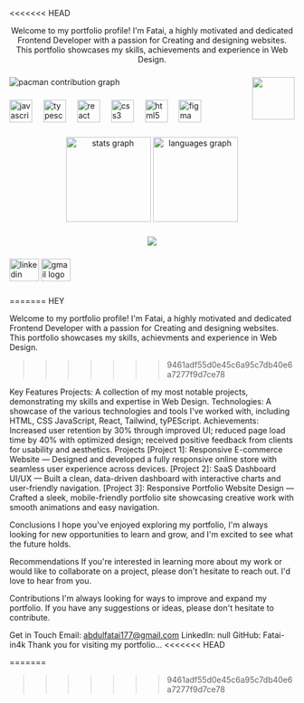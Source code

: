 <<<<<<< HEAD
<p align="center">Welcome to my portfolio profile! I'm Fatai, a highly motivated and dedicated Frontend Developer with a passion for Creating and designing websites. This portfolio showcases my skills, achievements and experience in Web Design.</p>

###

<img align="right" height="75" src="https://i.imgflip.com/65efzo.gif"  />

###

<picture>
  <source media="(prefers-color-scheme: dark)" srcset="https://raw.githubusercontent.com/Fatai-in4k/Fatai-in4k/output/pacman-contribution-graph-dark.svg">
  <source media="(prefers-color-scheme: light)" srcset="https://raw.githubusercontent.com/Fatai-in4k/Fatai-in4k/output/pacman-contribution-graph.svg">
  <img alt="pacman contribution graph" src="https://raw.githubusercontent.com/Fatai-in4k/Fatai-in4k/output/pacman-contribution-graph.svg">
</picture>

###

<div align="left">
  <img src="https://cdn.jsdelivr.net/gh/devicons/devicon/icons/javascript/javascript-original.svg" height="40" alt="javascript logo"  />
  <img width="12" />
  <img src="https://cdn.jsdelivr.net/gh/devicons/devicon/icons/typescript/typescript-original.svg" height="40" alt="typescript logo"  />
  <img width="12" />
  <img src="https://cdn.jsdelivr.net/gh/devicons/devicon/icons/react/react-original.svg" height="40" alt="react logo"  />
  <img width="12" />
  <img src="https://cdn.jsdelivr.net/gh/devicons/devicon/icons/css3/css3-original.svg" height="40" alt="css3 logo"  />
  <img width="12" />
  <img src="https://cdn.jsdelivr.net/gh/devicons/devicon/icons/html5/html5-original.svg" height="40" alt="html5 logo"  />
  <img width="12" />
  <img src="https://cdn.jsdelivr.net/gh/devicons/devicon/icons/figma/figma-original.svg" height="40" alt="figma logo"  />
</div>

###

<div align="center">
  <img src="https://github-readme-stats.vercel.app/api?username=Fatai-in4k&hide_title=false&hide_rank=false&show_icons=true&include_all_commits=true&count_private=true&disable_animations=false&theme=dracula&locale=en&hide_border=false&order=1" height="150" alt="stats graph"  />
  <img src="https://github-readme-stats.vercel.app/api/top-langs?username=Fatai-in4k&locale=en&hide_title=false&layout=compact&card_width=320&langs_count=5&theme=dracula&hide_border=false&order=2" height="150" alt="languages graph"  />
</div>

###

<div align="center">
  <img src="https://profile-counter.glitch.me/Fatai-in4k/count.svg?"  />
</div>

###

<div align="left">
  <img src="https://raw.githubusercontent.com/maurodesouza/profile-readme-generator/master/src/assets/icons/social/linkedin/default.svg" width="52" height="40" alt="linkedin logo"  />
  <img src="https://raw.githubusercontent.com/maurodesouza/profile-readme-generator/master/src/assets/icons/social/gmail/default.svg" width="52" height="40" alt="gmail logo"  />
</div>


###
=======
HEY

Welcome to my portfolio profile! I'm Fatai, a highly motivated and dedicated Frontend Developer with a passion for Creating and designing websites. This portfolio showcases my skills, achievments and experience in Web Design.
>>>>>>> 9461adf55d0e45c6a95c7db40e6a7277f9d7ce78

Key Features
Projects: A collection of my most notable projects, demonstrating my skills and expertise in Web Design.
Technologies: A showcase of the various technologies and tools I've worked with, including HTML, CSS JavaScript, React, Tailwind, tyPEScript.
Achievements: Increased user retention by 30% through improved UI; reduced page load time by 40% with optimized design; received positive feedback from clients for usability and aesthetics.
Projects
[Project 1]: Responsive E-commerce Website — Designed and developed a fully responsive online store with seamless user experience across devices.
[Project 2]: SaaS Dashboard UI/UX — Built a clean, data-driven dashboard with interactive charts and user-friendly navigation.
[Project 3]: Responsive Portfolio Website Design — Crafted a sleek, mobile-friendly portfolio site showcasing creative work with smooth animations and easy navigation.



Conclusions
I hope you've enjoyed exploring my portfolio, I'm always looking for new opportunities to learn and grow, and I'm excited to see what the future holds.

Recommendations
If you're interested in learning more about my work or would like to collaborate on a project, please don't hesitate to reach out. I'd love to hear from you.


Contributions
I'm always looking for ways to improve and expand my portfolio. If you have any suggestions or ideas, please don't hesitate to contribute.

Get in Touch
Email: abdulfatai177@gmail.com
LinkedIn: null
GitHub: Fatai-in4k
Thank you for visiting my portfolio...
<<<<<<< HEAD

=======
>>>>>>> 9461adf55d0e45c6a95c7db40e6a7277f9d7ce78
